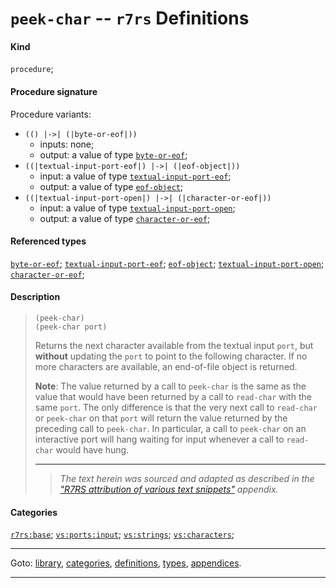 

<a id='definition__r7rs__peek-char'></a>

# `peek-char` -- `r7rs` Definitions


#### Kind

`procedure`;


#### Procedure signature

Procedure variants:
 * `(() |->| (|byte-or-eof|))`
   * inputs: none;
   * output: a value of type [`byte-or-eof`](../../r7rs/types/byte-or-eof.md#type__r7rs__byte-or-eof);
 * `((|textual-input-port-eof|) |->| (|eof-object|))`
   * input: a value of type [`textual-input-port-eof`](../../r7rs/types/textual-input-port-eof.md#type__r7rs__textual-input-port-eof);
   * output: a value of type [`eof-object`](../../r7rs/types/eof-object.md#type__r7rs__eof-object);
 * `((|textual-input-port-open|) |->| (|character-or-eof|))`
   * input: a value of type [`textual-input-port-open`](../../r7rs/types/textual-input-port-open.md#type__r7rs__textual-input-port-open);
   * output: a value of type [`character-or-eof`](../../r7rs/types/character-or-eof.md#type__r7rs__character-or-eof);


#### Referenced types

[`byte-or-eof`](../../r7rs/types/byte-or-eof.md#type__r7rs__byte-or-eof);
[`textual-input-port-eof`](../../r7rs/types/textual-input-port-eof.md#type__r7rs__textual-input-port-eof);
[`eof-object`](../../r7rs/types/eof-object.md#type__r7rs__eof-object);
[`textual-input-port-open`](../../r7rs/types/textual-input-port-open.md#type__r7rs__textual-input-port-open);
[`character-or-eof`](../../r7rs/types/character-or-eof.md#type__r7rs__character-or-eof);


#### Description

> ````
> (peek-char)
> (peek-char port)
> ````
> 
> 
> Returns the next character available from the textual input `port`,
> but **without** updating
> the `port` to point to the following character.  If no more characters
> are available, an end-of-file object is returned.
> 
> **Note**:  The value returned by a call to `peek-char` is the same as the
> value that would have been returned by a call to `read-char` with the
> same `port`.  The only difference is that the very next call to
> `read-char` or `peek-char` on that `port` will return the
> value returned by the preceding call to `peek-char`.  In particular, a call
> to `peek-char` on an interactive port will hang waiting for input
> whenever a call to `read-char` would have hung.
> 
> 
> ----
> > *The text herein was sourced and adapted as described in the ["R7RS attribution of various text snippets"](../../r7rs/appendices/attribution.md#appendix__r7rs__attribution) appendix.*


#### Categories

[`r7rs:base`](../../r7rs/categories/r7rs_3a_base.md#category__r7rs__r7rs_3a_base);
[`vs:ports:input`](../../r7rs/categories/vs_3a_ports_3a_input.md#category__r7rs__vs_3a_ports_3a_input);
[`vs:strings`](../../r7rs/categories/vs_3a_strings.md#category__r7rs__vs_3a_strings);
[`vs:characters`](../../r7rs/categories/vs_3a_characters.md#category__r7rs__vs_3a_characters);

----

Goto: [library](../../r7rs/_index.md#library__r7rs), [categories](../../r7rs/categories/_index.md#toc__r7rs__categories), [definitions](../../r7rs/definitions/_index.md#toc__r7rs__definitions), [types](../../r7rs/types/_index.md#toc__r7rs__types), [appendices](../../r7rs/appendices/_index.md#toc__r7rs__appendices).

----

